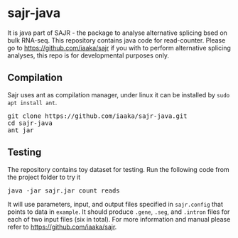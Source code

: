 # sajr-java
It is java part of SAJR - the package to analyse alternative splicing bsed on bulk RNA-seq. This repository contains java code for read-counter. Please go to https://github.com/iaaka/sajr if you with to perform alternative splicing analyses, this repo is for developmental purposes only.

## Compilation
Sajr uses ant as compilation manager, under linux it can be installed by `sudo apt install ant`.
<pre>
git clone https://github.com/iaaka/sajr-java.git
cd sajr-java
ant jar
</pre>
 
## Testing
The repository contains toy dataset for testing. Run the following code from  the project folder to try it
<pre>
java -jar sajr.jar count_reads
</pre>
It will use parameters, input, and output files specified in `sajr.config` that points to data in `example`. It should produce `.gene`, `.seg`, and `.intron` files for each of two input files (six in total).
For more information and manual please refer to https://github.com/iaaka/sajr.
